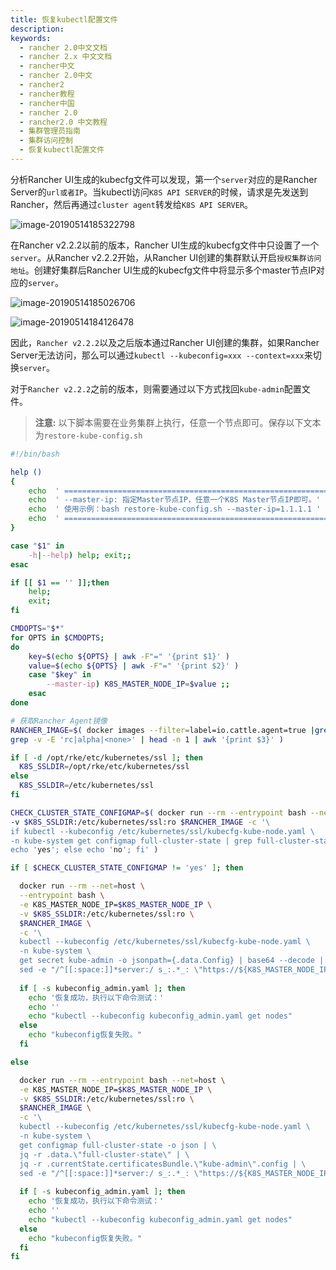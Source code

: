 ```yaml
---
title: 恢复kubectl配置文件
description: 
keywords:
  - rancher 2.0中文文档
  - rancher 2.x 中文文档
  - rancher中文
  - rancher 2.0中文
  - rancher2
  - rancher教程
  - rancher中国
  - rancher 2.0
  - rancher2.0 中文教程
  - 集群管理员指南
  - 集群访问控制
  - 恢复kubectl配置文件
---
```


分析Rancher UI生成的kubecfg文件可以发现，第一个`server`对应的是Rancher Server的`url或者IP`。当kubectl访问`K8S API SERVER`的时候，请求是先发送到Rancher，然后再通过`cluster agent`转发给`K8S API SERVER`。

![image-20190514185322798](/img/rancher/old-doc/image-20190514185322798.png)

在Rancher v2.2.2以前的版本，Rancher UI生成的kubecfg文件中只设置了一个`server`。从Rancher v2.2.2开始，从Rancher UI创建的集群默认开启`授权集群访问地址`。创建好集群后Rancher UI生成的kubecfg文件中将显示多个master节点IP对应的`server`。

![image-20190514185026706](/img/rancher/old-doc/image-20190514185026706.png)

![image-20190514184126478](/img/rancher/old-doc/image-20190514184126478.png)

因此，`Rancher v2.2.2`以及之后版本通过Rancher UI创建的集群，如果Rancher Server无法访问，那么可以通过`kubectl --kubeconfig=xxx --context=xxx`来切换`server`。

对于`Rancher v2.2.2`之前的版本，则需要通过以下方式找回`kube-admin`配置文件。

> **注意:** 以下脚本需要在业务集群上执行，任意一个节点即可。保存以下文本为`restore-kube-config.sh`

```bash
#!/bin/bash

help ()
{
    echo  ' ================================================================ '
    echo  ' --master-ip: 指定Master节点IP，任意一个K8S Master节点IP即可。'
    echo  ' 使用示例：bash restore-kube-config.sh --master-ip=1.1.1.1 '
    echo  ' ================================================================'
}

case "$1" in
    -h|--help) help; exit;;
esac

if [[ $1 == '' ]];then
    help;
    exit;
fi

CMDOPTS="$*"
for OPTS in $CMDOPTS;
do
    key=$(echo ${OPTS} | awk -F"=" '{print $1}' )
    value=$(echo ${OPTS} | awk -F"=" '{print $2}' )
    case "$key" in
        --master-ip) K8S_MASTER_NODE_IP=$value ;;
    esac
done

# 获取Rancher Agent镜像
RANCHER_IMAGE=$( docker images --filter=label=io.cattle.agent=true |grep 'v2.' | \
grep -v -E 'rc|alpha|<none>' | head -n 1 | awk '{print $3}' )

if [ -d /opt/rke/etc/kubernetes/ssl ]; then
  K8S_SSLDIR=/opt/rke/etc/kubernetes/ssl
else
  K8S_SSLDIR=/etc/kubernetes/ssl
fi

CHECK_CLUSTER_STATE_CONFIGMAP=$( docker run --rm --entrypoint bash --net=host \
-v $K8S_SSLDIR:/etc/kubernetes/ssl:ro $RANCHER_IMAGE -c '\
if kubectl --kubeconfig /etc/kubernetes/ssl/kubecfg-kube-node.yaml \
-n kube-system get configmap full-cluster-state | grep full-cluster-state > /dev/null; then \
echo 'yes'; else echo 'no'; fi' )

if [ $CHECK_CLUSTER_STATE_CONFIGMAP != 'yes' ]; then

  docker run --rm --net=host \
  --entrypoint bash \
  -e K8S_MASTER_NODE_IP=$K8S_MASTER_NODE_IP \
  -v $K8S_SSLDIR:/etc/kubernetes/ssl:ro \
  $RANCHER_IMAGE \
  -c '\
  kubectl --kubeconfig /etc/kubernetes/ssl/kubecfg-kube-node.yaml \
  -n kube-system \
  get secret kube-admin -o jsonpath={.data.Config} | base64 --decode | \
  sed -e "/^[[:space:]]*server:/ s_:.*_: \"https://${K8S_MASTER_NODE_IP}:6443\"_"' > kubeconfig_admin.yaml
  
  if [ -s kubeconfig_admin.yaml ]; then
    echo '恢复成功，执行以下命令测试：'
    echo ''
    echo "kubectl --kubeconfig kubeconfig_admin.yaml get nodes"
  else
    echo "kubeconfig恢复失败。"
  fi

else

  docker run --rm --entrypoint bash --net=host \
  -e K8S_MASTER_NODE_IP=$K8S_MASTER_NODE_IP \
  -v $K8S_SSLDIR:/etc/kubernetes/ssl:ro \
  $RANCHER_IMAGE \
  -c '\
  kubectl --kubeconfig /etc/kubernetes/ssl/kubecfg-kube-node.yaml \
  -n kube-system \
  get configmap full-cluster-state -o json | \
  jq -r .data.\"full-cluster-state\" | \
  jq -r .currentState.certificatesBundle.\"kube-admin\".config | \
  sed -e "/^[[:space:]]*server:/ s_:.*_: \"https://${K8S_MASTER_NODE_IP}:6443\"_"' > kubeconfig_admin.yaml
  
  if [ -s kubeconfig_admin.yaml ]; then
    echo '恢复成功，执行以下命令测试：'
    echo ''
    echo "kubectl --kubeconfig kubeconfig_admin.yaml get nodes"
  else
    echo "kubeconfig恢复失败。"
  fi
fi
```
